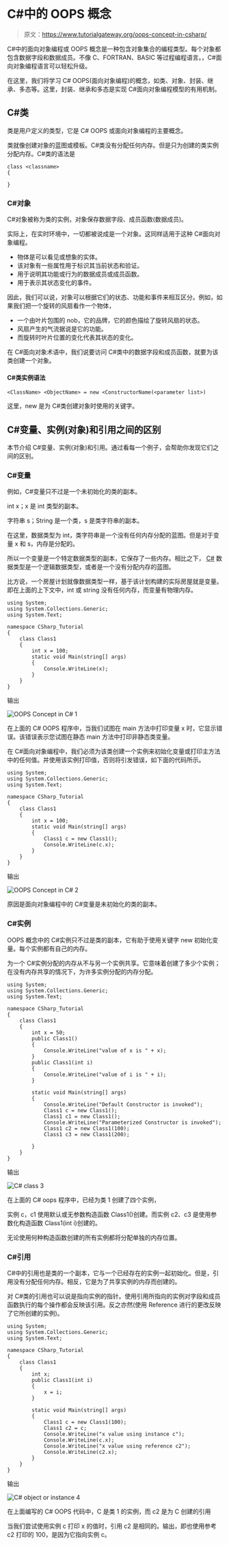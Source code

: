 # C#中的 OOPS 概念

> 原文：<https://www.tutorialgateway.org/oops-concept-in-csharp/>

C#中的面向对象编程或 OOPS 概念是一种包含对象集合的编程类型。每个对象都包含数据字段和数据成员。不像 C、FORTRAN、BASIC 等过程编程语言。，C#面向对象编程语言可以轻松升级。

在这里，我们将学习 C# OOPS(面向对象编程)的概念，如类、对象、封装、继承、多态等。这里，封装、继承和多态是实现 C#面向对象编程模型的有用机制。

## C#类

类是用户定义的类型，它是 C# OOPS 或面向对象编程的主要概念。

类就像创建对象的蓝图或模板。C#类没有分配任何内存。但是只为创建的类实例分配内存。C#类的语法是

```
class <classname>
{

}
```

### C#对象

C#对象被称为类的实例，对象保存数据字段、成员函数(数据成员)。

实际上，在实时环境中，一切都被说成是一个对象。这同样适用于这种 C#面向对象编程。

*   物体是可以看见或想象的实体。
*   该对象有一些属性用于标识其当前状态和验证。
*   用于说明其功能或行为的数据成员或成员函数。
*   用于表示其状态变化的事件。

因此，我们可以说，对象可以根据它们的状态、功能和事件来相互区分。例如，如果我们把一个旋转的风扇看作一个物体，

*   一个由叶片包围的 nob，它的品牌，它的颜色描绘了旋转风扇的状态。
*   风扇产生的气流据说是它的功能。
*   而旋转时叶片位置的变化代表其状态的变化。

在 C#面向对象术语中，我们说要访问 C#类中的数据字段和成员函数，就要为该类创建一个对象。

#### C#类实例语法

```
<ClassName> <ObjectName> = new <ConstructorName(<parameter list>)
```

这里，new 是为 C#类创建对象时使用的关键字。

## C#变量、实例(对象)和引用之间的区别

本节介绍 C#变量、实例(对象)和引用。通过看每一个例子，会帮助你发现它们之间的区别。

### C#变量

例如，C#变量只不过是一个未初始化的类的副本。

int x；x 是 int 类型的副本。

字符串 s；String 是一个类，s 是类字符串的副本。

在这里，数据类型为 int，类字符串是一个没有任何内存分配的蓝图。但是对于变量 x 和 s，内存是分配的。

所以一个变量是一个特定数据类型的副本，它保存了一些内存。相比之下， [C#](https://www.tutorialgateway.org/csharp-tutorial/) 数据类型是一个逻辑数据类型，或者是一个没有分配内存的蓝图。

比方说，一个房屋计划就像数据类型一样，基于该计划构建的实际房屋就是变量。即在上面的上下文中，int 或 string 没有任何内存，而变量有物理内存。

```
using System;
using System.Collections.Generic;
using System.Text;

namespace CSharp_Tutorial
{
    class Class1
    {
        int x = 100;
        static void Main(string[] args)
        {
            Console.WriteLine(x);
        }
    }
}
```

输出

![OOPS Concept in C# 1](img/f6860044dcbbebfc0b4ebf7cda8af795.png)

在上面的 C# OOPS 程序中，当我们试图在 main 方法中打印变量 x 时，它显示错误。该错误表示您试图在静态 main 方法中打印非静态类变量。

在 C#面向对象编程中，我们必须为该类创建一个实例来初始化变量或打印主方法中的任何值。并使用该实例打印值，否则将引发错误，如下面的代码所示。

```
using System;
using System.Collections.Generic;
using System.Text;

namespace CSharp_Tutorial
{
    class Class1
    {
        int x = 100;
        static void Main(string[] args)
        {
            Class1 c = new Class1();
            Console.WriteLine(c.x);
        }
    }
}
```

输出

![OOPS Concept in C# 2](img/ede6635faa6618c62634b4103461b40c.png)

原因是面向对象编程中的 C#变量是未初始化的类的副本。

### C#实例

OOPS 概念中的 C#实例只不过是类的副本，它有助于使用关键字 new 初始化变量。每个实例都有自己的内存。

为一个 C#实例分配的内存从不与另一个实例共享。它意味着创建了多少个实例；在没有内存共享的情况下，为许多实例分配的内存分配。

```
using System;
using System.Collections.Generic;
using System.Text;

namespace CSharp_Tutorial
{
    class Class1
    {
        int x = 50;
        public Class1()
        {
            Console.WriteLine("value of x is " + x);
        }
        public Class1(int i)
        {
            Console.WriteLine("value of i is " + i);
        }

        static void Main(string[] args)
        {
            Console.WriteLine("Default Constructor is invoked");
            Class1 c = new Class1();
            Class1 c1 = new Class1();
            Console.WriteLine("Parameterized Constructor is invoked");
            Class1 c2 = new Class1(100);
            Class1 c3 = new Class1(200);

        }
    }
}
```

输出

![C# class 3](img/c07c2c9ae863df68df719be76d13b14a.png)

在上面的 C# oops 程序中，已经为类 1 创建了四个实例，

实例 c，c1 使用默认或无参数构造函数 Class1()创建。而实例 c2、c3 是使用参数化构造函数 Class1(int i)创建的。

无论使用何种构造函数创建的所有实例都将分配单独的内存位置。

### C#引用

C#中的引用也是类的一个副本，它与一个已经存在的实例一起初始化。但是，引用没有分配任何内存。相反，它是为了共享实例的内存而创建的。

对 C#类的引用也可以说是指向实例的指针。使用引用所指向的实例对字段和成员函数执行的每个操作都会反映该引用。反之亦然(使用 Reference 进行的更改反映了它所创建的实例)。

```
using System;
using System.Collections.Generic;
using System.Text;

namespace CSharp_Tutorial
{
    class Class1
    {
        int x;
        public Class1(int i)
        {
            x = i;
        }

        static void Main(string[] args)
        {
            Class1 c = new Class1(100);
            Class1 c2 = c;
            Console.WriteLine("x value using instance c");
            Console.WriteLine(c.x);
            Console.WriteLine("x value using reference c2");
            Console.WriteLine(c2.x);
        }
    }
}
```

输出

![C# object or instance 4](img/062df6fd1aef0495f0b2c517d96ee7e4.png)

在上面编写的 C# OOPS 代码中，C 是类 1 的实例，而 c2 是为 C 创建的引用

当我们尝试使用实例 c 打印 x 的值时，引用 c2 是相同的。输出，即也使用参考 c2 打印的 100，是因为它指向实例 c。